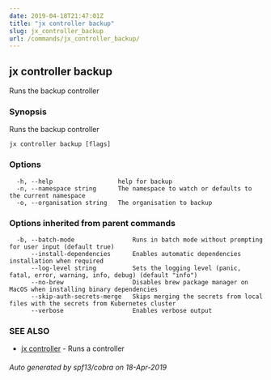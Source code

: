```yaml
---
date: 2019-04-18T21:47:01Z
title: "jx controller backup"
slug: jx_controller_backup
url: /commands/jx_controller_backup/
---
```

## jx controller backup

Runs the backup controller

### Synopsis

Runs the backup controller

```
jx controller backup [flags]
```

### Options

```
  -h, --help                  help for backup
  -n, --namespace string      The namespace to watch or defaults to the current namespace
  -o, --organisation string   The organisation to backup
```

### Options inherited from parent commands

```
  -b, --batch-mode                Runs in batch mode without prompting for user input (default true)
      --install-dependencies      Enables automatic dependencies installation when required
      --log-level string          Sets the logging level (panic, fatal, error, warning, info, debug) (default "info")
      --no-brew                   Disables brew package manager on MacOS when installing binary dependencies
      --skip-auth-secrets-merge   Skips merging the secrets from local files with the secrets from Kubernetes cluster
      --verbose                   Enables verbose output
```

### SEE ALSO

* [jx controller](/commands/jx_controller/)	 - Runs a controller

###### Auto generated by spf13/cobra on 18-Apr-2019
